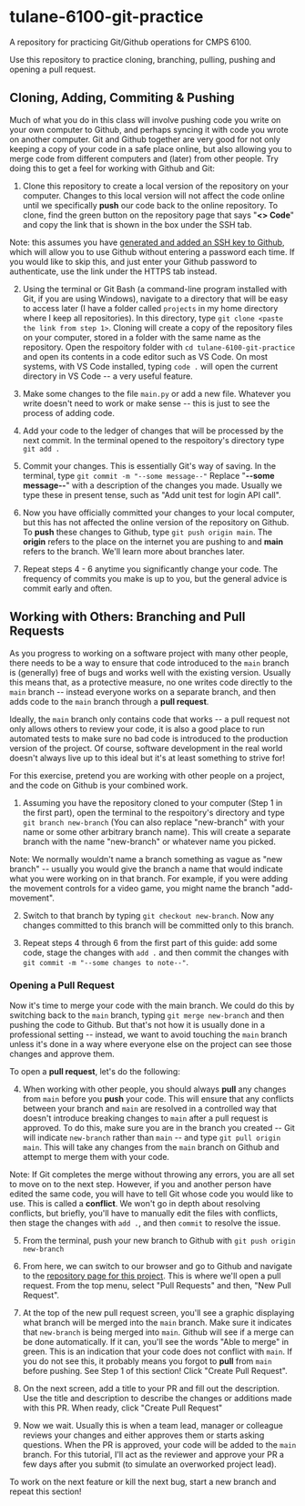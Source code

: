 # tulane-6100-git-practice
A repository for practicing Git/Github operations for CMPS 6100.

Use this repository to practice cloning, branching, pulling, pushing and opening a pull request.

## Cloning, Adding, Commiting & Pushing

Much of what you do in this class will involve pushing code you write on your own computer to Github, and perhaps syncing it with code you wrote on another computer. Git and Github together are very good for not only keeping a copy of your code in a safe place online, but also allowing you to merge code from different computers and (later) from other people. Try doing this to get a feel for working with Github and Git:

1. Clone this repository to create a local version of the repository on your computer. Changes to this local version will not affect the code online until we specifically **push** our code back to the online repository. To clone, find the green button on the repository page that says "**<> Code**" and copy the link that is shown in the box under the SSH tab.

Note: this assumes you have [generated and added an SSH key to Github](https://docs.github.com/en/authentication/connecting-to-github-with-ssh/generating-a-new-ssh-key-and-adding-it-to-the-ssh-agent), which will allow you to use Github without entering a password each time. If you would like to skip this, and just enter your Github password to authenticate, use the link under the HTTPS tab instead.

2. Using the terminal or Git Bash (a command-line program installed with Git, if you are using Windows), navigate to a directory that will be easy to access later (I have a folder called `projects` in my home directory where I keep all repositories). In this directory, type `git clone <paste the link from step 1>`. Cloning will create a copy of the repository files on your computer, stored in a folder with the same name as the repository. Open the respoitory folder with `cd tulane-6100-git-practice` and open its contents in a code editor such as VS Code. On most systems, with VS Code installed, typing `code .` will open the current directory in VS Code -- a very useful feature.

4. Make some changes to the file `main.py` or add a new file. Whatever you write doesn't need to work or make sense -- this is just to see the process of adding code.

5. Add your code to the ledger of changes that will be processed by the next commit. In the terminal opened to the respoitory's directory type `git add .`

6. Commit your changes. This is essentially Git's way of saving. In the terminal, type `git commit -m "--some message--"` Replace "**--some message--**" with a description of the changes you made. Usually we type these in present tense, such as "Add unit test for login API call".

7. Now you have officially committed your changes to your local computer, but this has not affected the online version of the repository on Github. To **push** these changes to Github, type `git push origin main`. The **origin** refers to the place on the internet you are pushing to and **main** refers to the branch. We'll learn more about branches later.

8. Repeat steps 4 - 6 anytime you significantly change your code. The frequency of commits you make is up to you, but the general advice is commit early and often.

## Working with Others: Branching and Pull Requests

As you progress to working on a software project with many other people, there needs to be a way to ensure that code introduced to the `main` branch is (generally) free of bugs and works well with the existing version. Usually this means that, as a protective measure, no one writes code directly to the `main` branch -- instead everyone works on a separate branch, and then adds code to the `main` branch through a **pull request**.

Ideally, the `main` branch only contains code that works -- a pull request not only allows others to review your code, it is also a good place to run automated tests to make sure no bad code is introduced to the production version of the project. Of course, software development in the real world doesn't always live up to this ideal but it's at least something to strive for!

For this exercise, pretend you are working with other people on a project, and the code on Github is your combined work.

1. Assuming you have the repository cloned to your computer (Step 1 in the first part), open the terminal to the respoitory's directory and type `git branch new-branch` (You can also replace "new-branch" with your name or some other arbitrary branch name). This will create a separate branch with the name "new-branch" or whatever name you picked.

Note: We normally wouldn't name a branch something as vague as "new branch" -- usually you would give the branch a name that would indicate what you were working on in that branch. For example, if you were adding the movement controls for a video game, you might name the branch "add-movement".

2. Switch to that branch by typing `git checkout new-branch`. Now any changes committed to this branch will be committed only to this branch.

3. Repeat steps 4 through 6 from the first part of this guide: add some code, stage the changes with `add .` and then commit the changes with `git commit -m "--some changes to note--"`.

### Opening a Pull Request

Now it's time to merge your code with the main branch. We could do this by switching back to the `main` branch, typing `git merge new-branch` and then pushing the code to Github. But that's not how it is usually done in a professional setting -- instead, we want to avoid touching the `main` branch unless it's done in a way where everyone else on the project can see those changes and approve them.

To open a **pull request**, let's do the following:

4. When working with other people, you should always **pull** any changes from `main` before you **push** your code. This will ensure that any conflicts between your branch and `main` are resolved in a controlled way that doesn't introduce breaking changes to `main` after a pull request is approved. To do this, make sure you are in the branch you created -- Git will indicate `new-branch` rather than `main` -- and type `git pull origin main`. This will take any changes from the `main` branch on Github and attempt to merge them with your code.

Note: If Git completes the merge without throwing any errors, you are all set to move on to the next step. However, if you and another person have edited the same code, you will have to tell Git whose code you would like to use. This is called a **conflict**. We won't go in depth about resolving conflicts, but briefly, you'll have to manually edit the files with conflicts, then stage the changes with `add .`, and then `commit` to resolve the issue.

5. From the terminal, push your new branch to Github with `git push origin new-branch`

6. From here, we can switch to our browser and go to Github and navigate to the [repository page for this project](https://github.com/rdkelley/tulane-6100-git-practice). This is where we'll open a pull request. From the top menu, select "Pull Requests" and then, "New Pull Request".

7. At the top of the new pull request screen, you'll see a graphic displaying what branch will be merged into the `main` branch. Make sure it indicates that `new-branch` is being merged into `main`. Github will see if a merge can be done automatically. If it can, you'll see the words "Able to merge" in green. This is an indication that your code does not conflict with `main`. If you do not see this, it probably means you forgot to **pull** from `main` before pushing. See Step 1 of this section! Click "Create Pull Request".

8. On the next screen, add a title to your PR and fill out the description. Use the title and description to describe the changes or additions made with this PR. When ready, click "Create Pull Request"

9. Now we wait. Usually this is when a team lead, manager or colleague reviews your changes and either approves them or starts asking questions. When the PR is approved, your code will be added to the `main` branch. For this tutorial, I'll act as the reviewer and approve your PR a few days after you submit (to simulate an overworked project lead).

To work on the next feature or kill the next bug, start a new branch and repeat this section!
